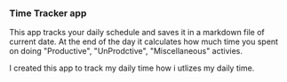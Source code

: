 
### Time Tracker app

This app tracks your daily schedule and saves it in a markdown file of current date.
At the end of the day it calculates how much time you spent on doing "Productive", "UnProdctive", "Miscellaneous" activies.

I created this app to track my daily time how i utlizes my daily time.

